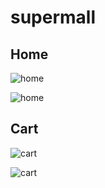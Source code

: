 # supermall

## Home
![home]([https://note.youdao.com/yws/api/personal/file/WEBad718790feedbdc63e1959530448fa1b?method=download&shareKey=be4eb28cbe70ada11aa56401086cf1fa](https://cdn.pixabay.com/photo/2016/12/23/12/40/night-1927265__480.jpg))

![home](https://note.youdao.com/yws/api/personal/file/WEB2785cf01f7a414f531cc0baf9435a6f8?method=download&shareKey=2211d7a873cef4e65066121aba0b2f49)

## Cart
![cart](https://note.youdao.com/yws/api/personal/file/WEBe08d4f1703df24c2cb1557863bd7fc3d?method=download&shareKey=6f606ad958fadf13703a638da45a5f00)

![cart](https://note.youdao.com/yws/api/personal/file/WEB634b2cb90549016c7b95ef5648365963?method=download&shareKey=0ed8d13dda073e1c7f0cea83ccca46a9)
